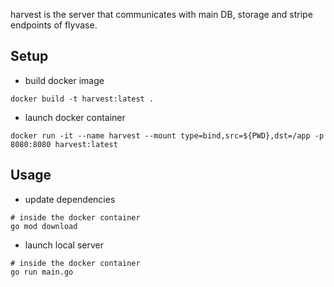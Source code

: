 harvest is the server that communicates with main DB, storage and stripe endpoints of flyvase.

## Setup

- build docker image

```
docker build -t harvest:latest .
```

- launch docker container

```
docker run -it --name harvest --mount type=bind,src=${PWD},dst=/app -p 8080:8080 harvest:latest
```

## Usage

- update dependencies

```
# inside the docker container
go mod download
```

- launch local server

```
# inside the docker container
go run main.go
```
